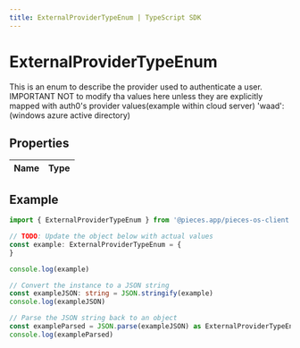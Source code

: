 ```yaml
---
title: ExternalProviderTypeEnum | TypeScript SDK
---
```



# ExternalProviderTypeEnum

This is an enum to describe the provider used to authenticate a user.  IMPORTANT NOT to modify tha values here unless they are explicitly mapped with auth0\'s provider values(example within cloud server)  \'waad\': (windows azure active directory)

## Properties

Name | Type
------------ | -------------

## Example

```typescript
import { ExternalProviderTypeEnum } from '@pieces.app/pieces-os-client'

// TODO: Update the object below with actual values
const example: ExternalProviderTypeEnum = {
}

console.log(example)

// Convert the instance to a JSON string
const exampleJSON: string = JSON.stringify(example)
console.log(exampleJSON)

// Parse the JSON string back to an object
const exampleParsed = JSON.parse(exampleJSON) as ExternalProviderTypeEnum
console.log(exampleParsed)
```


